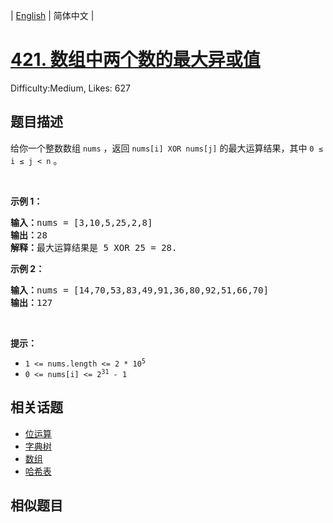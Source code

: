 
| [English](README_EN.md) | 简体中文 |

# [421. 数组中两个数的最大异或值](https://leetcode.cn/problems/maximum-xor-of-two-numbers-in-an-array/)
Difficulty:Medium, Likes: 627

## 题目描述

<p>给你一个整数数组 <code>nums</code> ，返回<em> </em><code>nums[i] XOR nums[j]</code> 的最大运算结果，其中 <code>0 ≤ i ≤ j &lt; n</code> 。</p>

<p>&nbsp;</p>

<div class="original__bRMd">
<div>
<p><strong>示例 1：</strong></p>

<pre>
<strong>输入：</strong>nums = [3,10,5,25,2,8]
<strong>输出：</strong>28
<strong>解释：</strong>最大运算结果是 5 XOR 25 = 28.</pre>

<p><strong>示例 2：</strong></p>

<pre>
<strong>输入：</strong>nums = [14,70,53,83,49,91,36,80,92,51,66,70]
<strong>输出：</strong>127
</pre>

<p>&nbsp;</p>

<p><strong>提示：</strong></p>

<ul>
	<li><code>1 &lt;= nums.length &lt;= 2 * 10<sup>5</sup></code></li>
	<li><code>0 &lt;= nums[i] &lt;= 2<sup>31</sup> - 1</code></li>
</ul>
</div>
</div>


## 相关话题

- [位运算](https://leetcode.cn/tag/bit-manipulation/)
- [字典树](https://leetcode.cn/tag/trie/)
- [数组](https://leetcode.cn/tag/array/)
- [哈希表](https://leetcode.cn/tag/hash-table/)

## 相似题目

